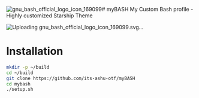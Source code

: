 ![gnu_bash_official_logo_icon_169099](https://github.com/its-ashu-otf/myBASH/assets/85825366/d9ff2eaf-7295-4048-a53d-bedfd2a8d3a2)# myBASH
My Custom Bash profile - Highly customized Starship Theme

![Uploading gnu_bash_off<svg xmlns="http://www.w3.org/2000/svg" width="256" viewBox="0 0 375.72 158.2"><path d="M128.8 32.3L78.85 2.65a18.81 18.81 0 0 0-19.27 0L9.63 32.3A19.92 19.92 0 0 0 0 49.46v59.3a19.92 19.92 0 0 0 9.63 17.15l49.94 29.64a18.82 18.82 0 0 0 19.27 0l49.94-29.64a19.92 19.92 0 0 0 9.64-17.16V49.46a19.92 19.92 0 0 0-9.63-17.16z" fill="#fff"/><path d="M128.8 32.3L78.85 2.65a18.81 18.81 0 0 0-19.27 0L9.63 32.3A19.92 19.92 0 0 0 0 49.46v59.3a19.92 19.92 0 0 0 9.63 17.15l49.94 29.64a18.82 18.82 0 0 0 19.27 0l49.94-29.64a19.92 19.92 0 0 0 9.64-17.16V49.46a19.92 19.92 0 0 0-9.63-17.16zM61.32 152.5l-49.94-29.64a16.44 16.44 0 0 1-7.92-14.12v-59.3a16.43 16.43 0 0 1 7.92-14.12L61.32 5.7a15.4 15.4 0 0 1 15.78 0L127 35.34a16.33 16.33 0 0 1 7.67 11.42c-1.66-3.53-5.4-4.5-9.74-2L77.72 74c-5.9 3.43-10.23 7.3-10.24 14.4v58.22c0 4.25 1.7 7 4.35 7.8a15.3 15.3 0 0 1-2.62.25 15.47 15.47 0 0 1-7.89-2.17z" fill="#2f3a3e"/><path d="M115.7 114.48l-12.44 7.44a.91.91 0 0 0-.57.81V126c0 .4.27.56.6.37l12.63-7.68a1 1 0 0 0 .38-1v-2.87c-.01-.37-.3-.53-.6-.34z" fill="#3ab14a"/><path d="M89.22 87.1c.4-.2.73 0 .74.57L90 92a8 8 0 0 1 4.78-.58c.3.08.44.5.32 1l-.95 3.8a1.64 1.64 0 0 1-.43.76 1 1 0 0 1-.25.18.57.57 0 0 1-.37.06 6.34 6.34 0 0 0-4.61.74 5.79 5.79 0 0 0-3.41 5.13c0 2 1 2.55 4.5 2.6 4.6.08 6.6 2.1 6.66 6.74a16.53 16.53 0 0 1-6.12 12.47l.08 4.26a1.56 1.56 0 0 1-.73 1.3l-2.52 1.45c-.4.2-.73 0-.74-.56v-4.2c-2.16.9-4.35 1.1-5.75.55-.26-.1-.38-.5-.27-.94l.9-3.85a1.61 1.61 0 0 1 .45-.8 1 1 0 0 1 .24-.17.5.5 0 0 1 .41 0 7 7 0 0 0 5.29-.67 6.92 6.92 0 0 0 3.91-6c0-2.16-1.2-3.06-4-3.08-3.63 0-7-.7-7.07-6a15.5 15.5 0 0 1 5.86-11.86L86 90a1.55 1.55 0 0 1 .73-1.32z" fill="#fff"/><path d="M203 81.4a18.21 18.21 0 0 0-4.46-3.87l-.64-.38a17.73 17.73 0 0 0 3.62-3.2 15.08 15.08 0 0 0 3.64-9.77 17.16 17.16 0 0 0-2.11-8.86 18.17 18.17 0 0 0-5.71-6.08 25.05 25.05 0 0 0-7.87-3.41 38 38 0 0 0-8.77-1.11h-20a2.47 2.47 0 0 0-2.53 2.4v63.92a2.47 2.47 0 0 0 2.53 2.4h21.54a32.31 32.31 0 0 0 9.08-1.39 25.71 25.71 0 0 0 7.92-3.93 19.78 19.78 0 0 0 5.63-6.52 18.36 18.36 0 0 0 2.08-9 17.7 17.7 0 0 0-1-6.1 17.32 17.32 0 0 0-2.95-5.1zm-12.25-14.06a7.85 7.85 0 0 1-2.23 2.44 11 11 0 0 1-3.33 1.6 15 15 0 0 1-4 .62h-9.38V56.47h9.1a20 20 0 0 1 4.3.54 10.53 10.53 0 0 1 3.38 1.42 6.62 6.62 0 0 1 2.13 2.27 6.81 6.81 0 0 1 .78 3.41 6.2 6.2 0 0 1-.76 3.23zm-18.9 16.22h11a15.08 15.08 0 0 1 4.32.74 10 10 0 0 1 3.28 1.8 7.94 7.94 0 0 1 2.11 2.75 8.63 8.63 0 0 1 .73 3.85 8.07 8.07 0 0 1-.83 3.73 8.21 8.21 0 0 1-2.27 2.76 11.71 11.71 0 0 1-3.49 1.85 14 14 0 0 1-4.23.72h-10.62zm72.68-37.16a2.51 2.51 0 0 0-2.41-1.67H235a2.52 2.52 0 0 0-2.4 1.66l-21.7 63.92a2.3 2.3 0 0 0 .36 2.15 2.57 2.57 0 0 0 2 1h8.54a2.52 2.52 0 0 0 2.41-1.69l4.85-14.86h18.7l4.76 14.85a2.51 2.51 0 0 0 2.42 1.7h8.5a2.57 2.57 0 0 0 2-1 2.31 2.31 0 0 0 .37-2.15zM244 85h-11l5.56-17.14zm73.2-1.13a21.63 21.63 0 0 0-4-3.94 33.83 33.83 0 0 0-4.74-3 46.11 46.11 0 0 0-5.19-2.31l-5.2-1.75-4.7-1.5a22.29 22.29 0 0 1-4.26-2 10.1 10.1 0 0 1-2.92-2.59 5.45 5.45 0 0 1-1-3.28 6.67 6.67 0 0 1 .79-3.35 7.54 7.54 0 0 1 2.21-2.47 10.59 10.59 0 0 1 3.35-1.58 14.62 14.62 0 0 1 8.61.18 10 10 0 0 1 3.33 2 10.12 10.12 0 0 1 2.27 3.14 14.88 14.88 0 0 1 1.23 4.35 2.49 2.49 0 0 0 2.51 2.1h8.77a2.59 2.59 0 0 0 1.8-.72 2.34 2.34 0 0 0 .72-1.73 19.83 19.83 0 0 0-2.26-9 21.76 21.76 0 0 0-5.66-6.81 26.37 26.37 0 0 0-8-4.31 29.68 29.68 0 0 0-17.95-.25 25.72 25.72 0 0 0-7.8 3.78 20.5 20.5 0 0 0-5.68 6.22 16.59 16.59 0 0 0-2.24 8.55 15.56 15.56 0 0 0 2.27 8.41A21.9 21.9 0 0 0 279 78a34.51 34.51 0 0 0 7.23 4.08l7.47 2.72q2.4.73 5 1.64a21.76 21.76 0 0 1 4.35 2.06 9.74 9.74 0 0 1 2.95 2.76 6.16 6.16 0 0 1 1 3.63 6.06 6.06 0 0 1-.84 3.31 7.89 7.89 0 0 1-2.37 2.42 11.11 11.11 0 0 1-3.51 1.49 18.16 18.16 0 0 1-9.31-.18 11.69 11.69 0 0 1-3.85-2 10.69 10.69 0 0 1-2.71-3.19 12.67 12.67 0 0 1-1.43-4.47 2.49 2.49 0 0 0-2.51-2.09h-8.73a2.59 2.59 0 0 0-1.81.73 2.34 2.34 0 0 0-.71 1.74 19 19 0 0 0 2.59 9.26 22.72 22.72 0 0 0 6.18 6.78 28.34 28.34 0 0 0 8.45 4.18 32.55 32.55 0 0 0 9.55 1.43 33.72 33.72 0 0 0 8.72-1.16 26.7 26.7 0 0 0 8-3.55 20.11 20.11 0 0 0 5.91-6.07 16.18 16.18 0 0 0 2.36-8.74 17.51 17.51 0 0 0-1-6 18.1 18.1 0 0 0-2.79-4.91zm56-39.14h-8.08a2.47 2.47 0 0 0-2.53 2.4V72.2h-22.5V47.13a2.47 2.47 0 0 0-2.53-2.4h-8a2.47 2.47 0 0 0-2.53 2.4v63.92a2.47 2.47 0 0 0 2.53 2.4h8a2.47 2.47 0 0 0 2.53-2.4V83.9h22.5v27.14a2.47 2.47 0 0 0 2.53 2.4h8.08a2.47 2.47 0 0 0 2.53-2.4v-63.9a2.47 2.47 0 0 0-2.53-2.4zm-207.27 79.8h-3.06v8.18h-1.63v-8.18h-3v-1.3h7.73zm9.4 8.17h-1.6v-4.23h-3.4v4.23h-1.6v-9.47h1.6v4h3.4v-4h1.6zm9.4-4.23h-4.1v3h4.8v1.27H179v-9.47h6.4v1.3h-4.75v2.67h4.1zm14.2 4.23v-9.47h3.18a6 6 0 0 1 1.34.16 3.35 3.35 0 0 1 1.09.46 2.24 2.24 0 0 1 .74.8 2.29 2.29 0 0 1 .26 1.15 1.87 1.87 0 0 1-.41 1.2 2.6 2.6 0 0 1-1.09.77 2.66 2.66 0 0 1 .74.32 2.07 2.07 0 0 1 .54.49 2.19 2.19 0 0 1 .34.63 2.34 2.34 0 0 1 .12.74 2.59 2.59 0 0 1-.26 1.19 2.43 2.43 0 0 1-.72.86 3.33 3.33 0 0 1-1.09.52 5.09 5.09 0 0 1-1.36.19zm1.65-5.48h1.57a2.71 2.71 0 0 0 .69-.09 1.64 1.64 0 0 0 .55-.26 1.27 1.27 0 0 0 .37-.42 1.19 1.19 0 0 0 .14-.57 1.34 1.34 0 0 0-.13-.61 1.13 1.13 0 0 0-.37-.42 1.65 1.65 0 0 0-.56-.24 3.37 3.37 0 0 0-.7-.08h-1.56zm0 1.2v3h1.8a2.38 2.38 0 0 0 .71-.11 1.74 1.74 0 0 0 .55-.3 1.35 1.35 0 0 0 .37-.46 1.37 1.37 0 0 0 .13-.61 1.66 1.66 0 0 0-.12-.64 1.29 1.29 0 0 0-.33-.48 1.53 1.53 0 0 0-.53-.3 2.31 2.31 0 0 0-.7-.11zm15.12.18a5.7 5.7 0 0 1-.23 1.61 4.16 4.16 0 0 1-.67 1.36 3.3 3.3 0 0 1-1.12.94 3.39 3.39 0 0 1-1.58.35 3.19 3.19 0 0 1-2.66-1.29 4.18 4.18 0 0 1-.66-1.36 5.73 5.73 0 0 1-.22-1.61v-1.2a5.92 5.92 0 0 1 .1-1.09 5 5 0 0 1 .29-1 4.25 4.25 0 0 1 .49-.87 3.08 3.08 0 0 1 .68-.69 3.18 3.18 0 0 1 .89-.45 3.52 3.52 0 0 1 1.09-.16 3.27 3.27 0 0 1 2.7 1.29 4.1 4.1 0 0 1 .68 1.36 5.73 5.73 0 0 1 .23 1.61zm-1.65-1.22a6.32 6.32 0 0 0-.1-1.06 3.1 3.1 0 0 0-.32-.94 1.93 1.93 0 0 0-.6-.67 1.61 1.61 0 0 0-.93-.26 1.57 1.57 0 0 0-.92.26 1.85 1.85 0 0 0-.58.67 3.09 3.09 0 0 0-.3.94 7.05 7.05 0 0 0-.09 1.06v1.22a6.84 6.84 0 0 0 .1 1.06 3.22 3.22 0 0 0 .3.94 1.87 1.87 0 0 0 .58.68 1.56 1.56 0 0 0 .92.26 1.6 1.6 0 0 0 .93-.26 2 2 0 0 0 .6-.68 3.08 3.08 0 0 0 .32-.94 6.6 6.6 0 0 0 .1-1.06zm11.4-4.13v6.34a3.64 3.64 0 0 1-.25 1.33 3 3 0 0 1-.67 1 2.94 2.94 0 0 1-1 .66 3.81 3.81 0 0 1-1.37.23 3.67 3.67 0 0 1-1.34-.23 2.91 2.91 0 0 1-1.7-1.69 3.66 3.66 0 0 1-.25-1.34v-6.34h1.6v6.34a2.93 2.93 0 0 0 .12.8 1.88 1.88 0 0 0 .31.63 1.42 1.42 0 0 0 .51.41 1.62 1.62 0 0 0 .71.15 1.71 1.71 0 0 0 .73-.15 1.45 1.45 0 0 0 .53-.41 1.82 1.82 0 0 0 .32-.63 3 3 0 0 0 .12-.8v-6.34zm6.87 5.75h-1.67v3.7H229v-9.47h3.15a5.43 5.43 0 0 1 1.41.19 3.29 3.29 0 0 1 1.12.53 2.41 2.41 0 0 1 .73.89 2.82 2.82 0 0 1 .26 1.25 2.71 2.71 0 0 1-.13.87 2.52 2.52 0 0 1-.37.71 2.67 2.67 0 0 1-.57.56 3.66 3.66 0 0 1-.74.41l2.1 4v.08h-1.75zm-1.67-1.26h1.5a2.46 2.46 0 0 0 .75-.11 1.81 1.81 0 0 0 .59-.32 1.41 1.41 0 0 0 .39-.5 1.61 1.61 0 0 0 .14-.68 1.78 1.78 0 0 0-.13-.7 1.38 1.38 0 0 0-.37-.51 1.64 1.64 0 0 0-.59-.32 2.81 2.81 0 0 0-.78-.11h-1.5zm14.78 4.96h-1.65l-3.24-6.5v6.5h-1.66v-9.47h1.66l3.23 6.5v-6.5h1.66zm9.4-4.23h-4.1v3h4.8v1.27h-6.43v-9.47h6.4v1.3h-4.75v2.67h4.1zm10.34.73h-5.48v-1.25h5.48zm8.68 1.32h-3.1l-.68 2.2h-1.7l3.23-9.47h1.4l3.17 9.47h-1.7zm-2.7-1.33h2.28l-1.13-3.7zm14.57 2.34a3.42 3.42 0 0 1-.59.53 3.93 3.93 0 0 1-.77.42 4.85 4.85 0 0 1-.92.27 5.47 5.47 0 0 1-1.06.1 3.62 3.62 0 0 1-1.59-.33 3.38 3.38 0 0 1-1.17-.91 4.05 4.05 0 0 1-.73-1.36 5.61 5.61 0 0 1-.26-1.68v-1.17a5.54 5.54 0 0 1 .25-1.68 4.15 4.15 0 0 1 .71-1.36 3.31 3.31 0 0 1 1.13-.91 3.37 3.37 0 0 1 1.53-.34 4.42 4.42 0 0 1 1.38.2 3 3 0 0 1 1 .58 2.76 2.76 0 0 1 .69.93 3.73 3.73 0 0 1 .32 1.22h-1.6a2.94 2.94 0 0 0-.19-.69 1.59 1.59 0 0 0-.35-.52 1.47 1.47 0 0 0-.53-.33 2.13 2.13 0 0 0-.74-.11 1.59 1.59 0 0 0-.89.24 2 2 0 0 0-.62.66 3.16 3.16 0 0 0-.36 1 5.69 5.69 0 0 0-.12 1.14v1.18a5.52 5.52 0 0 0 .13 1.13 3 3 0 0 0 .38 1 2 2 0 0 0 .66.66 1.88 1.88 0 0 0 1 .25h.48a3 3 0 0 0 .47-.09 2.13 2.13 0 0 0 .41-.17 1 1 0 0 0 .3-.25v-1.9h-1.8v-1.2h3.4zm8.18-1h-3.1l-.68 2.2h-1.7l3.23-9.47h1.44l3.17 9.47h-1.7zm-2.7-1.33h2.28l-1.13-3.7zm8.1-5.94h5.92v1.3h-2.15v6.9h2.15v1.3h-5.92v-1.3h2.1v-6.9h-2.1zm16.24 9.45h-1.65l-3.24-6.5v6.5H309v-9.47h1.66l3.23 6.5v-6.5h1.66zm18.76-2.42a1.17 1.17 0 0 0-.15-.59 1.46 1.46 0 0 0-.42-.45 2.89 2.89 0 0 0-.64-.34q-.37-.15-.8-.27a9.52 9.52 0 0 1-1.16-.4 4.54 4.54 0 0 1-1-.59 2.91 2.91 0 0 1-.73-.81 2.06 2.06 0 0 1-.28-1.08 2.17 2.17 0 0 1 .28-1.1 2.61 2.61 0 0 1 .74-.82 3.52 3.52 0 0 1 1.08-.52 4.55 4.55 0 0 1 1.29-.18 4.21 4.21 0 0 1 1.34.21 3.51 3.51 0 0 1 1.09.59 2.84 2.84 0 0 1 .74.91 2.59 2.59 0 0 1 .28 1.17h-1.64a2.17 2.17 0 0 0-.16-.65 1.49 1.49 0 0 0-.36-.51 1.57 1.57 0 0 0-.56-.33 2.26 2.26 0 0 0-.76-.12 2.47 2.47 0 0 0-.68.09 1.62 1.62 0 0 0-.54.27 1.27 1.27 0 0 0-.36.42 1.19 1.19 0 0 0-.13.56 1 1 0 0 0 .18.57 1.65 1.65 0 0 0 .46.43 3.22 3.22 0 0 0 .66.32q.37.13.78.24a8.54 8.54 0 0 1 1.19.43 4.31 4.31 0 0 1 1 .62 2.81 2.81 0 0 1 .68.83 2.27 2.27 0 0 1 .25 1.09 2.17 2.17 0 0 1-.28 1.11 2.5 2.5 0 0 1-.75.81 3.52 3.52 0 0 1-1.09.49 5 5 0 0 1-1.3.17 4.9 4.9 0 0 1-.91-.08 4.28 4.28 0 0 1-.86-.25 3.82 3.82 0 0 1-.77-.42 3.05 3.05 0 0 1-.62-.58 2.6 2.6 0 0 1-.57-1.63h1.65a2 2 0 0 0 .2.75 1.55 1.55 0 0 0 .44.53 1.91 1.91 0 0 0 .64.32 2.88 2.88 0 0 0 .81.11 2.76 2.76 0 0 0 .69-.08 1.76 1.76 0 0 0 .56-.25 1.24 1.24 0 0 0 .38-.41 1.11 1.11 0 0 0 .12-.58zm11.3 2.42H344v-4.23h-3.4v4.23H339v-9.47h1.6v4h3.4v-4h1.6zm9.4-4.23h-4.1v3h4.8v1.27h-6.44v-9.47h6.4v1.3h-4.75v2.67h4.1zm6 2.97h4.75v1.27h-6.4v-9.47H361zm10 0h4.75v1.27h-6.4v-9.47H371z" fill="#2f3a3e"/></svg>icial_logo_icon_169099.svg…]()

# Installation

```bash
mkdir -p ~/build
cd ~/build
git clone https://github.com/its-ashu-otf/myBASH
cd mybash
./setup.sh
```
